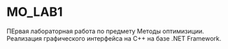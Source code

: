 # MO_LAB1
ПЕрвая лабораторная работа по предмету Методы оптимизиции. Реализация графического интерфейса на C++ на базе .NET Framework.  
